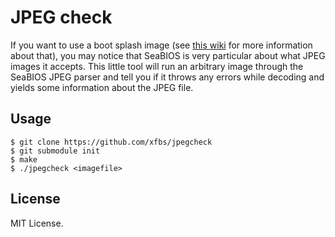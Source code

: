 # JPEG check

If you want to use a boot splash image (see [this wiki](https://www.coreboot.org/SeaBIOS) for more information about that), you may notice that SeaBIOS is very particular about what JPEG images it accepts. This little tool will run an arbitrary image through the SeaBIOS JPEG parser and tell you if it throws any errors while decoding and yields some information about the JPEG file.

## Usage

    $ git clone https://github.com/xfbs/jpegcheck
    $ git submodule init
    $ make
    $ ./jpegcheck <imagefile>

## License

MIT License.
